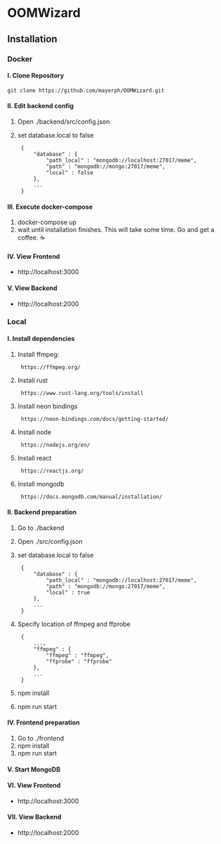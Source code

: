 # OOMWizard
## Installation
### Docker
#### I. Clone Repository
    git clone https://github.com/mayerph/OOMWizard.git

#### II. Edit backend config
1. Open ./backend/src/config.json
2. set database.local to false

        {
            "database" : {
                "path_local" : "mongodb://localhost:27017/meme",
                "path" : "mongodb://mongo:27017/meme",
                "local" : false
            },
            ...    
        }

#### III. Execute docker-compose
1. docker-compose up
2. wait until installation finishes. This will take some time. Go and get a coffee. <span>&#x2615;</span>


#### IV. View Frontend
- http://localhost:3000

#### V. View Backend
- http://localhost:2000

### Local
#### I. Install dependencies
1. Install ffmpeg:
   
        https://ffmpeg.org/

2. Install rust

        https://www.rust-lang.org/tools/install

3. Install neon bindings

        https://neon-bindings.com/docs/getting-started/

4. Install node

        https://nodejs.org/en/

5. Install react

        https://reactjs.org/

6. Install mongodb

        https://docs.mongodb.com/manual/installation/




#### II. Backend preparation
1. Go to ./backend
2. Open ./src/config.json
3. set database.local to false

        {
            "database" : {
                "path_local" : "mongodb://localhost:27017/meme",
                "path" : "mongodb://mongo:27017/meme",
                "local" : true
            },
            ...    
        }
4. Specify location of ffmpeg and ffprobe
   
        {
            ...,
            "ffmpeg" : {
                "ffmpeg" : "ffmpeg",
                "ffprobe" : "ffprobe"
            },
            ...
        }

5. npm install
6. npm run start

#### IV. Frontend preparation
1. Go to ./frontend
2. npm install
3. npm run start

#### V. Start MongoDB

#### VI. View Frontend
- http://localhost:3000

#### VII. View Backend
- http://localhost:2000